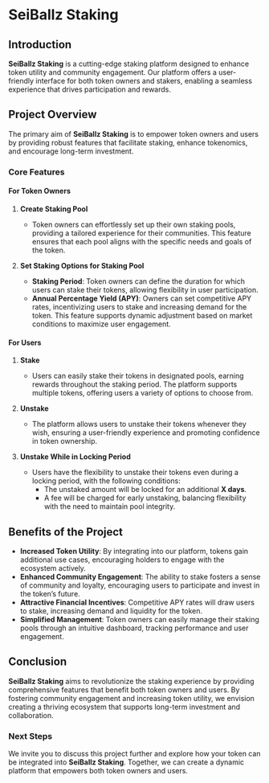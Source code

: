 # SeiBallz Staking

## Introduction
**SeiBallz Staking** is a cutting-edge staking platform designed to enhance token utility and community engagement. Our platform offers a user-friendly interface for both token owners and stakers, enabling a seamless experience that drives participation and rewards.

## Project Overview
The primary aim of **SeiBallz Staking** is to empower token owners and users by providing robust features that facilitate staking, enhance tokenomics, and encourage long-term investment.

### Core Features

#### For Token Owners
1. **Create Staking Pool**
   - Token owners can effortlessly set up their own staking pools, providing a tailored experience for their communities. This feature ensures that each pool aligns with the specific needs and goals of the token.

2. **Set Staking Options for Staking Pool**
   - **Staking Period**: Token owners can define the duration for which users can stake their tokens, allowing flexibility in user participation.
   - **Annual Percentage Yield (APY)**: Owners can set competitive APY rates, incentivizing users to stake and increasing demand for the token. This feature supports dynamic adjustment based on market conditions to maximize user engagement.

#### For Users
1. **Stake**
   - Users can easily stake their tokens in designated pools, earning rewards throughout the staking period. The platform supports multiple tokens, offering users a variety of options to choose from.

2. **Unstake**
   - The platform allows users to unstake their tokens whenever they wish, ensuring a user-friendly experience and promoting confidence in token ownership.

3. **Unstake While in Locking Period**
   - Users have the flexibility to unstake their tokens even during a locking period, with the following conditions:
     - The unstaked amount will be locked for an additional **X days**.
     - A fee will be charged for early unstaking, balancing flexibility with the need to maintain pool integrity.

## Benefits of the Project
- **Increased Token Utility**: By integrating into our platform, tokens gain additional use cases, encouraging holders to engage with the ecosystem actively.
- **Enhanced Community Engagement**: The ability to stake fosters a sense of community and loyalty, encouraging users to participate and invest in the token’s future.
- **Attractive Financial Incentives**: Competitive APY rates will draw users to stake, increasing demand and liquidity for the token.
- **Simplified Management**: Token owners can easily manage their staking pools through an intuitive dashboard, tracking performance and user engagement.

## Conclusion
**SeiBallz Staking** aims to revolutionize the staking experience by providing comprehensive features that benefit both token owners and users. By fostering community engagement and increasing token utility, we envision creating a thriving ecosystem that supports long-term investment and collaboration.

### Next Steps
We invite you to discuss this project further and explore how your token can be integrated into **SeiBallz Staking**. Together, we can create a dynamic platform that empowers both token owners and users.
